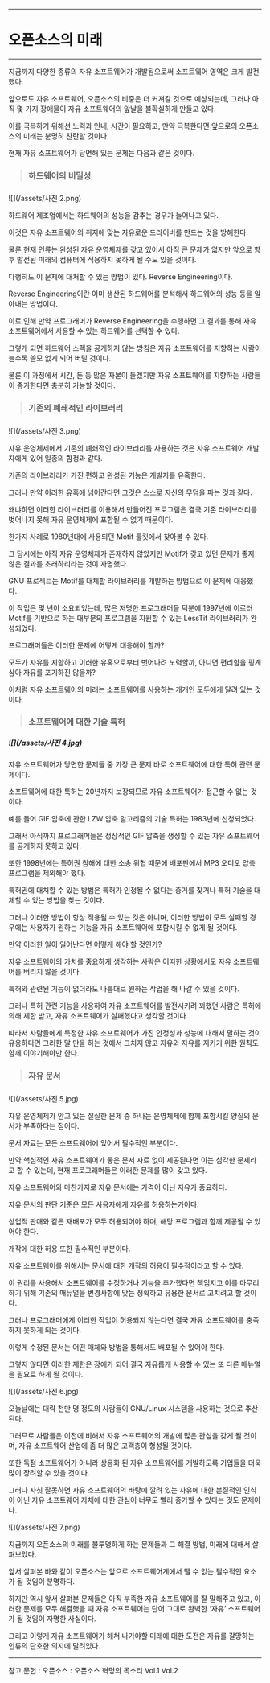 
---

# 오픈소스의 미래

---

지금까지 다양한 종류의 자유 소프트웨어가 개발됨으로써 소프트웨어 영역은 크게 발전했다.

앞으로도 자유 소프트웨어, 오픈소스의 비중은 더 커져갈 것으로 예상되는데, 그러나 아직 몇 가지 장애물이 자유 소프트웨어의 앞날을 불확실하게 만들고 있다.

이를 극복하기 위해선 노력과 인내, 시간이 필요하고, 만약 극복한다면 앞으로의 오픈소스의 미래는 분명히 찬란할 것이다.

현재 자유 소프트웨어가 당면해 있는 문제는 다음과 같은 것이다.

### 

> ### **하드웨어의 비밀성**

##### 

![](/assets/사진 2.png)

하드웨어 제조업에서는 하드웨어의 성능을 감추는 경우가 늘어나고 있다.

이것은 자유 소프트웨어의 취지에 맞는 자유로운 드라이버를 만드는 것을 방해한다.

물론 현재 인류는 완성된 자유 운영체제를 갖고 있어서 아직 큰 문제가 없지만 앞으로 향후 발전된 미래의 컴퓨터에 적용하지 못하게 될 수도 있을 것이다.

다행히도 이 문제에 대처할 수 있는 방법이 있다. Reverse Engineering이다.

Reverse Engineering이란 이미 생산된 하드웨어를 분석해서 하드웨어의 성능 등을 알아내는 방법이다.

이로 인해 만약 프로그래머가 Reverse Engineering을 수행하면 그 결과를 통해 자유 소프트웨어에서 사용할 수 있는 하드웨어를 선택할 수 있다.

그렇게 되면 하드웨어 스펙을 공개하지 않는 방침은 자유 소프트웨어를 지향하는 사람이 늘수록 쓸모 없게 되어 버릴 것이다.

물론 이 과정에서 시간, 돈 등 많은 자본이 들겠지만 자유 소프트웨어를 지향하는 사람들이 증가한다면 충분히 가능할 것이다.

### 

> ### 기존의 폐쇄적인 라이브러리

##### 

![](/assets/사진 3.png)

자유 운영체제에서 기존의 폐쇄적인 라이브러리를 사용하는 것은 자유 소프트웨어 개발자에게 있어 일종의 함정과 같다.

기존의 라이브러리가 가진 편하고 완성된 기능은 개발자를 유혹한다.

그러나 만약 이러한 유혹에 넘어간다면 그것은 스스로 자신의 무덤을 파는 것과 같다.

왜냐하면 이러한 라이브러리를 이용해서 만들어진 프로그램은 결국 기존 라이브러리를 벗어나지 못해 자유 운영체제에 포함될 수 없기 때문이다.

한가지 사례로 1980년대에 사용되던 Motif 툴킷에서 찾아볼 수 있다.

그 당시에는 아직 자유 운영체제가 존재하지 않았지만 Motif가 갖고 있던 문제가 좋지 않은 결과를 초래하리라는 것이 자명했다.

GNU 프로젝트는 Motif를 대체할 라이브러리를 개발하는 방법으로 이 문제에 대응했다.

이 작업은 몇 년이 소요되었는데, 많은 저명한 프로그래머들 덕분에 1997년에 이르러 Motif를 기반으로 하는 대부분의 프로그램을 지원할 수 있는 LessTif 라이브러리가 완성되었다.

프로그래머들은 이러한 문제에 어떻게 대응해야 할까?

모두가 자유를 지향하고 이러한 유혹으로부터 벗어나려 노력할까, 아니면 편리함을 핑계삼아 자유를 포기하진 않을까?

이처럼 자유 소프트웨어의 미래는 소프트웨어를 사용하는 개개인 모두에게 달려 있는 것이다.

### 

> ### 소프트웨어에 대한 기술 특허

##### ![](/assets/사진 4.jpg)

자유 소프트웨어가 당면한 문제들 중 가장 큰 문제 바로 소프트웨어에 대한 특허 관련 문제이다.

소프트웨어에 대한 특허는 20년까지 보장되므로 자유 소프트웨어가 접근할 수 없는 것이다.

예를 들어 GIF 압축에 관한 LZW 압축 알고리즘의 기술 특허는 1983년에 신청되었다.

그래서 아직까지 프로그래머들은 정상적인 GIF 압축을 생성할 수 있는 자유 소프트웨어를 공개하지 못하고 있다.

또한 1998년에는 특허권 침해에 대한 소송 위협 때문에 배포판에서 MP3 오디오 압축 프로그램을 제외해야 했다.

특허권에 대처할 수 있는 방법은 특허가 인정될 수 없다는 증거를 찾거나 특허 기술을 대체할 수 있는 방법을 찾는 것이다.

그러나 이러한 방법이 항상 적용될 수 있는 것은 아니며, 이러한 방법이 모두 실패할 경우에는 사용자가 원하는 기능을 자유 소프트웨어에 포함시킬 수 없게 될 것이다.

만약 이러한 일이 일어난다면 어떻게 해야 할 것인가?

자유 소프트웨어의 가치를 중요하게 생각하는 사람은 어떠한 상황에서도 자유 소프트웨어를 버리지 않을 것이다.

특허와 관련된 기능이 없더라도 나름대로 원하는 작업을 해 나갈 수 있을 것이다.

그러나 특허 관련 기능을 사용하여 자유 소프트웨어를 발전시키려 꾀했던 사람은 특허에 의해 제한 받고, 자유 소프트웨어가 실패했다고 생각할 것이다.

따라서 사람들에게 특정한 자유 소프트웨어가 가진 안정성과 성능에 대해서 말하는 것이 유용하다면 그러한 말 만을 하는 것에서 그치지 않고 자유와 자유를 지키기 위한 원칙도 함께 이야기해야만 한다.

### 

> ### 자유 문서

##### 

![](/assets/사진 5.jpg)

자유 운영체제가 안고 있는 절실한 문제 중 하나는 운영체제에 함께 포함시킬 양질의 문서가 부족하다는 점이다.

문서 자료는 모든 소프트웨어에 있어서 필수적인 부분이다.

만약 핵심적인 자유 소프트웨어가 좋은 문서 자료 없이 제공된다면 이는 심각한 문제라고 할 수 있는데, 현재 프로그래머들은 이러한 문제를 많이 갖고 있다.

자유 소프트웨어와 마찬가지로 자유 문서에는 가격이 아닌 자유가 중요하다.

자유 문서의 판단 기준은 모든 사용자에게 자유를 허용하는가이다.

상업적 판매와 같은 재배포가 모두 허용되어야 하며, 해당 프로그램과 함께 제공될 수 있어야 한다.

개작에 대한 허용 또한 필수적인 부분이다.

자유 소프트웨어를 위해서는 문서에 대한 개작의 허용이 필수적이라고 할 수 있다.

이 권리를 사용해서 소프트웨어를 수정하거나 기능을 추가했다면 책임지고 이를 마무리하기 위해 기존의 매뉴얼을 변경사항에 맞는 정확하고 유용한 문서로 고치려고 할 것이다.

그러나 프로그래머에게 이러한 작업이 허용되지 않는다면 결국 자유 소프트웨어를 충족하지 못하게 되는 것이다.

이렇게 수정된 문서는 어떤 매체와 방법을 통해서도 배포될 수 있어야 한다.

그렇지 않다면 이러한 제한은 장애가 되어 결국 자유롭게 사용할 수 있는 또 다른 매뉴얼을 필요로 하게 될 것이다.

![](/assets/사진 6.jpg)

오늘날에는 대략 천만 명 정도의 사람들이 GNU/Linux 시스템을 사용하는 것으로 추산된다.

그러므로 사람들은 이전에 비해서 자유 소프트웨어의 개발에 많은 관심을 갖게 될 것이며, 자유 소프트웨어 산업에 좀 더 많은 고객층이 형성될 것이다.

또한 독점 소프트웨어가 아니라 상용화 된 자유 소프트웨어를 개발하도록 기업들을 더욱 많이 장려할 수 있을 것이다.

그러나 자칫 잘못하면 자유 소프트웨어의 바탕에 깔려 있는 자유에 대한 본질적인 인식이 아닌 자유 소프트웨어 자체에 대한 관심이 너무도 빨리 증가할 수 있다는 것도 문제이다.

![](/assets/사진 7.png)

지금까지 오픈소스의 미래를 불투명하게 하는 문제들과 그 해결 방법, 미래에 대해서 살펴보았다.

앞서 살펴본 바와 같이 오픈소스는 앞으로 소프트웨어계에서 뗄 수 없는 필수적인 요소가 될 것임이 분명하다.

하지만 역시 앞서 살펴본 문제들은 아직 부족한 자유 소프트웨어를 잘 말해주고 있고, 이러한 문제를 모두 해결했을 때 자유 소프트웨어는 단어 그대로 완벽한 ‘자유’ 소프트웨어가 될 것임이 자명한 사실이다.

그리고 이렇게 자유 소프트웨어가 헤쳐 나가야할 미래에 대한 도전은 자유를 갈망하는 인류의 단호한 의지에 달려있다.

---

참고 문헌 : 오픈소스 : 오픈소스 혁명의 목소리 Vol.1 Vol.2


